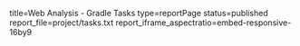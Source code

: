 title=Web Analysis - Gradle Tasks
type=reportPage
status=published
report_file=project/tasks.txt
report_iframe_aspectratio=embed-responsive-16by9
~~~~~~


